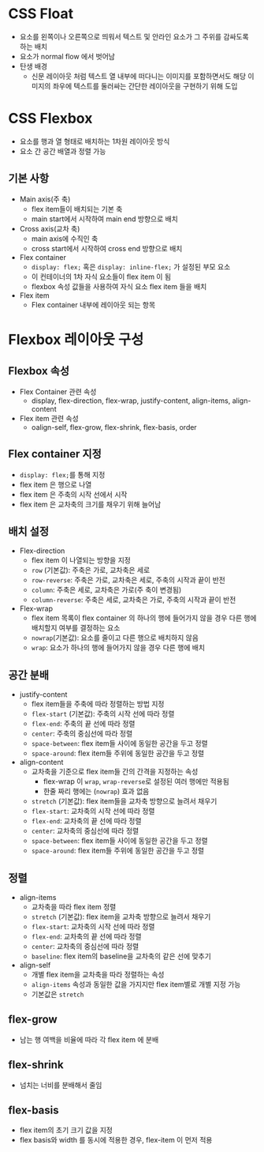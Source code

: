 # CSS Float

- 요소를 왼쪽이나 오른쪽으로 띄워서 텍스트 및 안라인 요소가 그 주위를 감싸도록 하는 배치
- 요소가 normal flow 에서 벗어남
- 탄생 배경
  - 신문 레이아웃 처럼 텍스트 열 내부에 떠다니는 이미지를 포함하면서도 해당 이미지의 좌우에 텍스트를 둘러싸는 간단한 레이아웃을 구현하기 위해 도입

# CSS Flexbox

- 요소를 행과 열 형태로 배치하는 1차원 레이아웃 방식
- 요소 간 공간 배열과 정렬 가능

## 기본 사항

- Main axis(주 축)
  - flex item들이 배치되는 기본 축
  - main start에서 시작하여 main end 방향으로 배치
- Cross axis(교차 축)
  - main axis에 수직인 축
  - cross start에서 시작하여 cross end 방향으로 배치
- Flex container
  - `display: flex;` 혹은 `display: inline-flex;` 가 설정된 부모 요소
  - 이 컨테이너의 1차 자식 요소들이 flex item 이 됨
  - flexbox 속성 값들을 사용하여 자식 요소 flex item 들을 배치
- Flex item
  - Flex container 내부에 레이아웃 되는 항목

# Flexbox 레이아웃 구성

## Flexbox 속성

- Flex Container 관련 속성
  - display, flex-direction, flex-wrap, justify-content, align-items, align-content
- Flex item 관련 속성
  - oalign-self, flex-grow, flex-shrink, flex-basis, order

## Flex container 지정

- `display: flex;`를 통해 지정
- flex item 은 행으로 나열
- flex item 은 주축의 시작 선에서 시작
- flex item 은 교차축의 크기를 채우기 위해 늘어남

## 배치 설정

- Flex-direction
  - flex item 이 나열되는 방향을 지정
  - `row` (기본값): 주축은 가로, 교차축은 세로
  - `row-reverse`: 주축은 가로, 교차축은 세로, 주축의 시작과 끝이 반전
  - `column`: 주축은 세로, 교차축은 가로(주 축이 변경됨)
  - `column-reverse`: 주축은 세로, 교차축은 가로, 주축의 시작과 끝이 반전
- Flex-wrap
  - flex item 목록이 flex container 의 하나의 행에 들어가지 않을 경우 다른 행에 배치할지 여부를 결정하는 요소
  - `nowrap`(기본값): 요소를 줄이고 다른 행으로 배치하지 않음
  - `wrap`: 요소가 하나의 행에 들어가지 않을 경우 다른 행에 배치

## 공간 분배

- justify-content
  - flex item들을 주축에 따라 정렬하는 방법 지정
  - `flex-start` (기본값): 주축의 시작 선에 따라 정렬
  - `flex-end`: 주축의 끝 선에 따라 정렬
  - `center`: 주축의 중심선에 따라 정렬
  - `space-between`: flex item들 사이에 동일한 공간을 두고 정렬
  - `space-around`: flex item들 주위에 동일한 공간을 두고 정렬
- align-content
  - 교차축을 기준으로 flex item들 간의 간격을 지정하는 속성
    - flex-wrap 이 `wrap`, `wrap-reverse`로 설정된 여러 행에만 적용됨
    - 한줄 짜리 행에는 (`nowrap`) 효과 없음
  - `stretch` (기본값): flex item들을 교차축 방향으로 늘려서 채우기
  - `flex-start`: 교차축의 시작 선에 따라 정렬
  - `flex-end`: 교차축의 끝 선에 따라 정렬
  - `center`: 교차축의 중심선에 따라 정렬
  - `space-between`: flex item들 사이에 동일한 공간을 두고 정렬
  - `space-around`: flex item들 주위에 동일한 공간을 두고 정렬

## 정렬

- align-items
  - 교차축을 따라 flex item 정렬
  - `stretch` (기본값): flex item을 교차축 방향으로 늘려서 채우기
  - `flex-start`: 교차축의 시작 선에 따라 정렬
  - `flex-end`: 교차축의 끝 선에 따라 정렬
  - `center`: 교차축의 중심선에 따라 정렬
  - `baseline`: flex item의 baseline을 교차축의 같은 선에 맞추기
- align-self
  - 개별 flex item을 교차축을 따라 정렬하는 속성
  - `align-items` 속성과 동일한 값을 가지지만 flex item별로 개별 지정 가능
  - 기본값은 `stretch`

## flex-grow

- 남는 행 여백을 비율에 따라 각 flex item 에 분배

## flex-shrink

- 넘치는 너비를 분배해서 줄임

## flex-basis

- flex item의 초기 크기 값을 지정
- flex basis와 width 를 동시에 적용한 경우, flex-item 이 먼저 적용